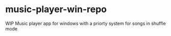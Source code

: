 # music-player-win-repo
WIP Music player app for windows with a priorty system for songs in shuffle mode
